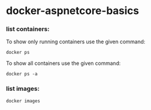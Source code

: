 # docker-aspnetcore-basics
### list containers:
To show only running containers use the given command:
```
docker ps  
```
To show all containers use the given command:
```
docker ps -a
```
### list images:
```
docker images
```
